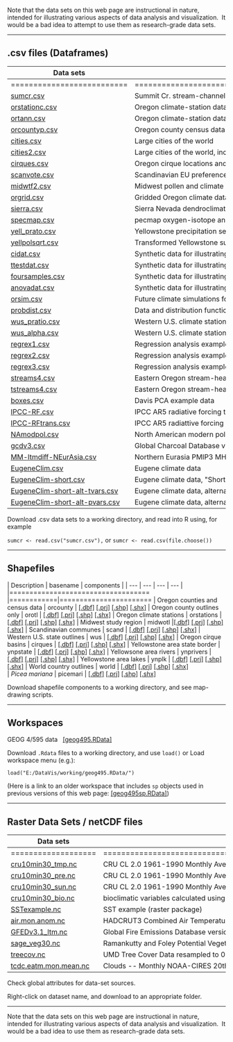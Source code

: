 Note that the data sets on this web page are instructional in nature, intended for illustrating various aspects of data analysis and visualization.  It would be a bad idea to attempt to use them as research-grade data sets.

----

##  .csv files (Dataframes) ##

| Data sets | Description |
|---|---|
| ==========================|=============================================================================|
| [sumcr.csv](https://pjbartlein.github.io/GeogDataAnalysis/data/csv/sumcr.csv) | Summit Cr. stream-channel data |
| [orstationc.csv](https://pjbartlein.github.io/GeogDataAnalysis/data/csv/orstationc.csv) |Oregon climate-station data
| [ortann.csv](https://pjbartlein.github.io/GeogDataAnalysis/data/csv/ortann.csv) | Oregon climate-station data, annual temperatures only
| [orcountyp.csv](https://pjbartlein.github.io/GeogDataAnalysis/data/csv/orcountyp.csv) | Oregon county census data
| [cities.csv](https://pjbartlein.github.io/GeogDataAnalysis/data/csv/cities.csv) | Large cities of the world |
| [cities2.csv](https://pjbartlein.github.io/GeogDataAnalysis/data/csv/cities2.csv) | Large cities of the world, including country names
| [cirques.csv](https://pjbartlein.github.io/GeogDataAnalysis/data/csv/cirques.csv) | Oregon cirque locations and elevations
| [scanvote.csv](https://pjbartlein.github.io/GeogDataAnalysis/data/csv/scanvote.csv) | Scandinavian EU preference votes
| [midwtf2.csv](https://pjbartlein.github.io/GeogDataAnalysis/data/csv/midwtf2.csv) | Midwest pollen and climate data
| [orgrid.csv](https://pjbartlein.github.io/GeogDataAnalysis/data/csv/orgrid.csv) | Gridded Oregon climate data  
| [sierra.csv](https://pjbartlein.github.io/GeogDataAnalysis/data/csv/sierra.csv) | Sierra Nevada dendroclimatological reconstructions
| [specmap.csv](https://pjbartlein.github.io/GeogDataAnalysis/data/csv/specmap.csv) | pecmap oxygen-isotope and insolation data
| [yell\_prato.csv](https://pjbartlein.github.io/GeogDataAnalysis/data/csv/yell_pratio.csv) | Yellowstone precipitation seasonality data
| [yellpolsqrt.csv](https://pjbartlein.github.io/GeogDataAnalysis/data/csv/yellpolsqrt.csv) | Transformed Yellowstone surface-sample pollen data
| [cidat.csv](https://pjbartlein.github.io/GeogDataAnalysis/data/csv/cidat.csv) | Synthetic data for illustrating confidence intervals
| [ttestdat.csv](https://pjbartlein.github.io/GeogDataAnalysis/data/csv/ttestdat.csv) | Synthetic data for illustrating t-tests
| [foursamples.csv](https://pjbartlein.github.io/GeogDataAnalysis/data/csv/foursamples.csv) | Synthetic data for illustrating t-tests
| [anovadat.csv](https://pjbartlein.github.io/GeogDataAnalysis/data/csv/anovadat.csv) | Synthetic data for illustrating analysis of variance
| [orsim.csv](https://pjbartlein.github.io/GeogDataAnalysis/data/csv/orsim.csv) | Future climate simulations for Oregon
| [probdist.csv](https://pjbartlein.github.io/GeogDataAnalysis/data/csv/probdist.csv) | Data and distribution functions for various distributions
| [wus\_pratio.csv](https://pjbartlein.github.io/GeogDataAnalysis/data/csv/wus_pratio.csv) | Western U.S. climate station precipitation ratios
| [wus\_alpha.csv](https://pjbartlein.github.io/GeogDataAnalysis/data/csv/wus_alpha.csv) |Western U.S. climate station AE/PE ratios (alpha) |
| [regrex1.csv](https://pjbartlein.github.io/GeogDataAnalysis/data/csv/regrex1.csv) | Regression analysis example data set 1
| [regrex2.csv](https://pjbartlein.github.io/GeogDataAnalysis/data/csv/regrex2.csv) | Regression analysis example data set 2
| [regrex3.csv](https://pjbartlein.github.io/GeogDataAnalysis/data/csv/regrex3.csv) | Regression analysis example data set 3
| [streams4.csv](https://pjbartlein.github.io/GeogDataAnalysis/data/csv/streams4.csv) | Eastern Oregon stream-health geomorphic data
| [tstreams4.csv](https://pjbartlein.github.io/GeogDataAnalysis/data/csv/tstreams4.csv) | Eastern Oregon stream-health geomorphic data\--transformed values
| [boxes.csv](https://pjbartlein.github.io/GeogDataAnalysis/data/csv/boxes.csv) | Davis PCA example data
| [IPCC-RF.csv](https://pjbartlein.github.io/GeogDataAnalysis/data/csv/IPCC-RF.csv) | IPCC AR5 radiative forcing time series
| [IPCC-RFtrans.csv](https://pjbartlein.github.io/GeogDataAnalysis/data/csv/IPCC-RFtrans.csv) | IPCC AR5 radiattive forcing time series\--transformed values
| [NAmodpol.csv](https://pjbartlein.github.io/GeogDataAnalysis/data/csv/NAmodpol.csv) | North American modern pollen data  
| [gcdv3.csv](https://pjbartlein.github.io/GeogDataAnalysis/data/csv/gcdv3.csv) | Global Charcoal Database v3
| [MM-ltmdiff-NEurAsia.csv](https://pjbartlein.github.io/GeogDataAnalysis/data/csv/MM-ltmdiff-NEurAsia.csv) | Northern Eurasia PMIP3 MH area averages
| [EugeneClim.csv](https://pjbartlein.github.io/GeogDataAnalysis/data/csv/EugeneClim.csv) | Eugene climate data
| [EugeneClim-short.csv](https://pjbartlein.github.io/GeogDataAnalysis/data/csv/EugeneClim-short.csv) | Eugene climate data, "Short" .csv file
| [EugeneClim-short-alt-tvars.csv](https://pjbartlein.github.io/GeogDataAnalysis/data/csv/EugeneClim-short-alt-tvars.csv) | Eugene climate data, alternative layout tvars
| [EugeneClim-short-alt-pvars.csv](https://pjbartlein.github.io/GeogDataAnalysis/data/csv/EugeneClim-short-alt-pvars.csv) | Eugene climate data, alternative layout pvars


Download .csv data sets to a working directory, and read into R using, for example

`sumcr <- read.csv("sumcr.csv"),` or 
`sumcr <- read.csv(file.choose())`

----

## Shapefiles ##

| Description | basename | components |
| --- | --- | --- | --- | 
|=================================== |============|=======================
| Oregon counties and census data | orcounty | [[.dbf]](https://pjbartlein.github.io/GeogDataAnalysis/data/shp/orcounty.dbf)   [[.prj]](https://pjbartlein.github.io/GeogDataAnalysis/data/shp/orcounty.prj)  [[.shp]](https://pjbartlein.github.io/GeogDataAnalysis/data/shp/orcounty.shp) [[.shx]](https://pjbartlein.github.io/GeogDataAnalysis/data/shp/orcounty.shx)
| Oregon county outlines only | orotl | [[.dbf]](https://pjbartlein.github.io/GeogDataAnalysis/data/shp/orotl.dbf) [[.prj]](https://pjbartlein.github.io/GeogDataAnalysis/data/shp/orotl.prj) [[.shp]](https://pjbartlein.github.io/GeogDataAnalysis/data/shp/orotl.shp) [[.shx]](https://pjbartlein.github.io/GeogDataAnalysis/data/shp/orotl.shx)
| Oregon climate stations | orstations | [[.dbf]](https://pjbartlein.github.io/GeogDataAnalysis/data/shp/orstations.dbf) [[.prj]](https://pjbartlein.github.io/GeogDataAnalysis/data/shp/orstations.prj) [[.shp]](https://pjbartlein.github.io/GeogDataAnalysis/data/shp/orstations.shp) [[.shx]](https://pjbartlein.github.io/GeogDataAnalysis/data/shp/orstations.shx)
| Midwest study region | midwotl |[[.dbf]](https://pjbartlein.github.io/GeogDataAnalysis/data/shp/midwotl.dbf) [[.prj]](https://pjbartlein.github.io/GeogDataAnalysis/data/shp/midwotl.prj) [[.shp]](https://pjbartlein.github.io/GeogDataAnalysis/data/shp/midwotl.shp) [[.shx]](https://pjbartlein.github.io/GeogDataAnalysis/data/shp/midwotl.shx)
| Scandinavian communes | scand | [[.dbf]](https://pjbartlein.github.io/GeogDataAnalysis/data/shp/scand.dbf) [[.prj]](https://pjbartlein.github.io/GeogDataAnalysis/data/shp/scand.prj) [[.shp]](https://pjbartlein.github.io/GeogDataAnalysis/data/shp/scand.shp) [[.shx]](https://pjbartlein.github.io/GeogDataAnalysis/data/shp/scand.shx)
| Western U.S. state outlines | wus | [[.dbf]](https://pjbartlein.github.io/GeogDataAnalysis/data/shp/wus.dbf) [[.prj]](https://pjbartlein.github.io/GeogDataAnalysis/data/shp/wus.prj) [[.shp]](https://pjbartlein.github.io/GeogDataAnalysis/data/shp/wus.shp) [[.shx]](https://pjbartlein.github.io/GeogDataAnalysis/data/shp/wus.shx)
| Oregon cirque basins | cirques | [[.dbf]](https://pjbartlein.github.io/GeogDataAnalysis/data/shp/cirques.dbf) [[.prj]](https://pjbartlein.github.io/GeogDataAnalysis/data/shp/cirques.prj) [[.shp]](https://pjbartlein.github.io/GeogDataAnalysis/data/shp/cirques.shp) [[.shx]](https://pjbartlein.github.io/GeogDataAnalysis/data/shp/cirques.shx)
| Yellowstone area state border | ynpstate | [[.dbf]](https://pjbartlein.github.io/GeogDataAnalysis/data/shp/ynpstate.dbf) [[.prj]](https://pjbartlein.github.io/GeogDataAnalysis/data/shp/ynpstate.prj) [[.shp]](https://pjbartlein.github.io/GeogDataAnalysis/data/shp/ynpstate.shp) [[.shx]](https://pjbartlein.github.io/GeogDataAnalysis/data/shp/ynpstate.shx)
| Yellowsone area rivers | ynprivers | [[.dbf]](https://pjbartlein.github.io/GeogDataAnalysis/data/shp/ynprivers.dbf) [[.prj]](https://pjbartlein.github.io/GeogDataAnalysis/data/shp/ynprivers.prj) [[.shp]](https://pjbartlein.github.io/GeogDataAnalysis/data/shp/ynprivers.shp) [[.shx]](https://pjbartlein.github.io/GeogDataAnalysis/data/shp/ynprivers.shx)
| Yellowstone area lakes | ynplk | [[.dbf]](https://pjbartlein.github.io/GeogDataAnalysis/data/shp/ynplk.dbf) [[.prj]](https://pjbartlein.github.io/GeogDataAnalysis/data/shp/ynplk.prj) [[.shp]](https://pjbartlein.github.io/GeogDataAnalysis/data/shp/ynplk.shp) [[.shx]](https://pjbartlein.github.io/GeogDataAnalysis/data/shp/ynplk.shx)
| World country outlines | world | [[.dbf]](https://pjbartlein.github.io/GeogDataAnalysis/data/shp/world.dbf) [[.prj]](https://pjbartlein.github.io/GeogDataAnalysis/data/shp/world.prj) [[.shp]](https://pjbartlein.github.io/GeogDataAnalysis/data/shp/world.shp) [[.shx]](https://pjbartlein.github.io/GeogDataAnalysis/data/shp/world.shx)  
| *Picea mariana* | picemari | [[.dbf]](https://pjbartlein.github.io/GeogDataAnalysis/data/shp/picemari.dbf) [[.prj]](https://pjbartlein.github.io/GeogDataAnalysis/data/shp/picemari.prj) [[.shp]](https://pjbartlein.github.io/GeogDataAnalysis/data/shp/picemari.shp) [[.shx]](https://pjbartlein.github.io/GeogDataAnalysis/data/shp/picemari.shx)                                           

Download shapefile components to a working directory, and see map-drawing scripts.

----

## Workspaces

GEOG 4/595 data       [[geog495.RData]](https://pjbartlein.github.io/GeogDataAnalysis/data/Rdata/geog495.RData)

Download `.Rdata` files to a working directory, and use `load()` or Load workspace menu (e.g.):

`load("E:/DataVis/working/geog495.RData/")`

(Here is a link to an older workspace that includes `sp` objects used in previous versions of this web page: [[geog495sp.RData]](https://pjbartlein.github.io/GeogDataAnalysis/data/Rdata/geog495sp.RData))

----

## Raster Data Sets / netCDF files ##

| Data sets | Description |
|---|---|
| ===================|==================================================================================|
| [cru10min30\_tmp.nc](https://pjbartlein.github.io/GeogDataAnalysis/data/raster/cru10min30_tmp.nc) | CRU CL 2.0 1961-1990 Monthly Average Temperature (0.5-deg subset)
| [cru10min30\_pre.nc](https://pjbartlein.github.io/GeogDataAnalysis/data/raster/cru10min30_tmp.nc) | CRU CL 2.0 1961-1990 Monthly Average Precipitation (0.5-deg subset)
| [cru10min30\_sun.nc](https://pjbartlein.github.io/GeogDataAnalysis/data/raster/cru10min30_tmp.nc) | CRU CL 2.0 1961-1990 Monthly Average Percent Sun (0.5-deg subset)
| [cru10min30\_bio.nc](https://pjbartlein.github.io/GeogDataAnalysis/data/raster/cru10min30_bio.nc) | bioclimatic variables calculated using the CRU CL 2.0 data
| [SSTexample.nc](https://pjbartlein.github.io/GeogDataAnalysis/data/raster/SSTexample.nc) | SST example (raster package)
| [air.mon.anom.nc](https://pjbartlein.github.io/GeogDataAnalysis/data/raster/air.mon.anom.nc) | HADCRUT3 Combined Air Temperature/SST Anomaly Variance Adjusted
| [GFEDv3.1\_ltm.nc](https://pjbartlein.github.io/GeogDataAnalysis/data/raster/GFEDv3.1_ltm.nc) | Global Fire Emissions Database version 3.1 (GFEDv3.1)
| [sage\_veg30.nc](https://pjbartlein.github.io/GeogDataAnalysis/data/raster/sage_veg30.nc) | Ramankutty and Foley Potential Vegetation Type (Univ. Wisc. SAGE)
| [treecov.nc](https://pjbartlein.github.io/GeogDataAnalysis/data/raster/treecov.nc) | UMD Tree Cover Data resampled to 0.5-degrees
| [tcdc.eatm.mon.mean.nc](https://pjbartlein.github.io/GeogDataAnalysis/data/raster/tcdc.eatm.mon.mean.nc) | Clouds \-- Monthly NOAA-CIRES 20th Century Reanalysis V2

Check global attributes for data-set sources.

Right-click on dataset name, and download to an appropriate folder.

------------------------------------------------------------------------

Note that the data sets on this web page are instructional in nature, intended for illustrating various aspects of data analysis and visualization.  It would be a bad idea to use them as research-grade data sets.

 
